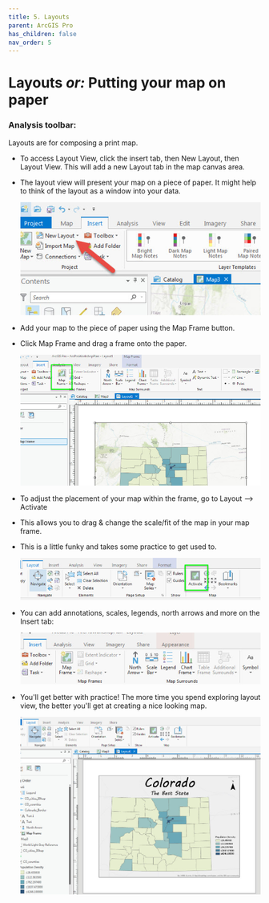 ```yaml
---
title: 5. Layouts
parent: ArcGIS Pro
has_children: false
nav_order: 5
---
```


# Layouts *or:* Putting your map on paper

### Analysis toolbar:  

Layouts are for composing a print map.

- To access Layout View, click the insert tab, then New Layout, then Layout View. This will add a new Layout tab in the map canvas area.
- The layout view will present your map on a piece of paper. It might help to think of the layout as a window into your data.  

  ![Add new layout][ARCPRO17]  

- Add your map to the piece of paper using the Map Frame button.
- Click Map Frame and drag a frame onto the paper.

  ![Adding a map frame][ARCPRO18]  

- To adjust the placement of your map within the frame, go to Layout --> Activate  
- This allows you to drag & change the scale/fit of the map in your map frame.  
- This is a little funky and takes some practice to get used to.  

  ![Activate map frame][ARCPRO19]  

- You can add annotations, scales, legends, north arrows and more on the Insert tab:  

  ![Add annotations][ARCPRO20]

- You'll get better with practice! The more time you spend exploring layout view, the better you'll get at creating a nice looking map.

  ![Snappy Map][ARCPRO21]


[ARCPRO0]: img/esrilogo.png "Esri logo"
[ARCPRO1]: img/ArcGIS1.jpg "start screen"
[ARCPRO2]: img/ArcGIS2.jpg "Name & save  your project"
[ARCPRO3]: img/ArcGIS3.jpg "Connect to folders or geodatabases"
[ARCPRO4]: img/ArcGIS4.jpg "Insert a map"
[ARCPRO5]: img/ArcGIS5.jpg "map interface"
[ARCPRO6]: img/ArcGIS6.jpg "add data button"
[ARCPRO7]: img/ArcGIS7.jpg "add from catalog"
[ARCPRO8]: img/ArcGIS8.jpg "right click on a layer"
[ARCPRO9]: img/ArcGIS9.jpg "the attribute table"
[ARCPRO10]: img/ArcGIS10.jpg "symbol selector"
[ARCPRO11]: img/ArcGIS11.jpg "appearance tab"
[ARCPRO12]: img/ArcGIS12.jpg "symbology tab"
[ARCPRO13]: img/ArcGIS13.jpg "snappy looking map"
[ARCPRO14]: img/ArcGIS14.jpg "tools on the analysis tab"
[ARCPRO15]: img/ArcGIS15.jpg "Toolbox"
[ARCPRO16]: img/ArcGIS16.jpg "The full toolbox"
[ARCPRO17]: img/ArcGIS17.jpg "Adding a new layout"
[ARCPRO18]: img/ArcGIS18.jpg "Adding a map frame"
[ARCPRO19]: img/ArcGIS19.jpg "Adjusting the map within the frame"
[ARCPRO20]: img/ArcGIS20.jpg "Adding annotations"
[ARCPRO21]: img/ArcGIS21.jpg "Image of finished map"
